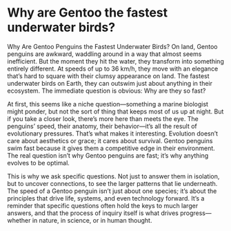 # Why are Gentoo the fastest underwater birds?

Why Are Gentoo Penguins the Fastest Underwater Birds?
On land, Gentoo penguins are awkward, waddling around in a way that almost seems inefficient. But the moment they hit the water, they transform into something entirely different. At speeds of up to 36 km/h, they move with an elegance that’s hard to square with their clumsy appearance on land. The fastest underwater birds on Earth, they can outswim just about anything in their ecosystem. The immediate question is obvious: Why are they so fast?

At first, this seems like a niche question—something a marine biologist might ponder, but not the sort of thing that keeps most of us up at night. But if you take a closer look, there’s more here than meets the eye. The penguins’ speed, their anatomy, their behavior—it’s all the result of evolutionary pressures. That’s what makes it interesting. Evolution doesn’t care about aesthetics or grace; it cares about survival. Gentoo penguins swim fast because it gives them a competitive edge in their environment. The real question isn’t why Gentoo penguins are fast; it’s why anything evolves to be optimal.



This is why we ask specific questions. Not just to answer them in isolation, but to uncover connections, to see the larger patterns that lie underneath. The speed of a Gentoo penguin isn’t just about one species; it’s about the principles that drive life, systems, and even technology forward. It’s a reminder that specific questions often hold the keys to much larger answers, and that the process of inquiry itself is what drives progress—whether in nature, in science, or in human thought.
